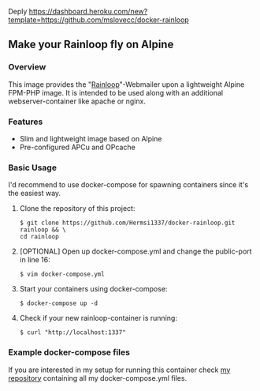 Deply
https://dashboard.heroku.com/new?template=https://github.com/mslovecc/docker-rainloop

## Make your Rainloop fly on Alpine

### Overview
This image provides the "[Rainloop](https://www.rainloop.net/)"-Webmailer upon a lightweight Alpine FPM-PHP image.
It is intended to be used along with an additional webserver-container like apache or nginx.

### Features
* Slim and lightweight image based on Alpine
* Pre-configured APCu and OPcache

### Basic Usage
I'd recommend to use docker-compose for spawning containers since it's the easiest way.

1. Clone the repository of this project:
   ```
   $ git clone https://github.com/Hermsi1337/docker-rainloop.git rainloop && \
   cd rainloop
   ```

2. [OPTIONAL] Open up docker-compose.yml and change the public-port in line 16:
   ```
   $ vim docker-compose.yml
   ```

3. Start your containers using docker-compose:
   ```
   $ docker-compose up -d
   ```

4. Check if your new rainloop-container is running:
   ```
   $ curl "http://localhost:1337"
   ```

### Example docker-compose files
If you are interested in my setup for running this container check [my repository](https://github.com/Hermsi1337/docker-compose) containing all my docker-compose.yml files.
